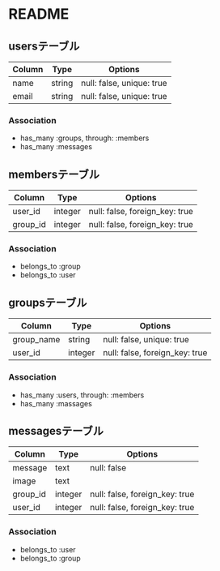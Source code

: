 # README

## usersテーブル

|Column|Type|Options|
|------|----|-------|
|name|string|null: false, unique: true|
|email|string|null: false, unique: true|

### Association
- has_many :groups, through: :members
- has_many :messages


## membersテーブル

|Column|Type|Options|
|------|----|-------|
|user_id|integer|null: false, foreign_key: true|
|group_id|integer|null: false, foreign_key: true|

### Association
- belongs_to :group
- belongs_to :user

## groupsテーブル

|Column|Type|Options|
|------|----|-------|
|group_name|string|null: false, unique: true|
|user_id|integer|null: false, foreign_key: true|

### Association
- has_many :users, through: :members
- has_many :massages

## messagesテーブル

|Column|Type|Options|
|------|----|-------|
|message|text|null: false|
|image|text|
|group_id|integer|null: false, foreign_key: true|
|user_id|integer|null: false, foreign_key: true|

### Association
- belongs_to :user
- belongs_to :group
